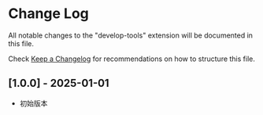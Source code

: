 # Change Log

All notable changes to the "develop-tools" extension will be documented in this file.

Check [Keep a Changelog](http://keepachangelog.com/) for recommendations on how to structure this file.

## [1.0.0] - 2025-01-01

- 初始版本



